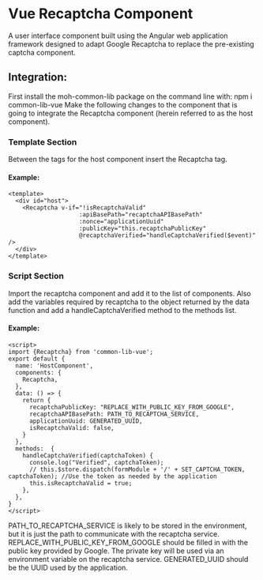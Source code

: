 # Vue Recaptcha Component
A user interface component built using the Angular web application framework designed to adapt Google Recaptcha to replace the pre-existing captcha component.

## Integration:
First install the moh-common-lib package on the command line with:  npm i common-lib-vue
Make the following changes to the component that is going to integrate the Recaptcha component (herein referred to as the host component).

### Template Section
Between the tags for the host component insert the Recaptcha tag.
#### Example:
```vue
<template>
  <div id="host">
    <Recaptcha v-if="!isRecaptchaValid"
                    :apiBasePath="recaptchaAPIBasePath"
                    :nonce="applicationUuid"
                    :publicKey="this.recaptchaPublicKey"
                    @recaptchaVerified="handleCaptchaVerified($event)" />
  </div>
</template>
```
### Script Section
Import the recaptcha component and add it to the list of components.  Also add the variables required by recaptcha to the object returned by the data function and add a handleCaptchaVerified method to the methods list.
#### Example:
```vue
<script>
import {Recaptcha} from 'common-lib-vue';
export default {
  name: 'HostComponent',
  components: {
    Recaptcha,
  },
  data: () => {
    return {
      recaptchaPublicKey: "REPLACE_WITH_PUBLIC_KEY_FROM_GOOGLE",
      recaptchaAPIBasePath: PATH_TO_RECAPTCHA_SERVICE,
      applicationUuid: GENERATED_UUID,
      isRecaptchaValid: false,
    }
  },
  methods:  {
    handleCaptchaVerified(captchaToken) {
      console.log("Verified", captchaToken);
      // this.$store.dispatch(formModule + '/' + SET_CAPTCHA_TOKEN, captchaToken); //Use the token as needed by the application
      this.isRecaptchaValid = true;
    },
  },
}
</script>
```
PATH_TO_RECAPTCHA_SERVICE is likely to be stored in the environment, but it is just the path to communicate with the recaptcha service.
REPLACE_WITH_PUBLIC_KEY_FROM_GOOGLE should be filled in with the public key provided by Google.  The private key will be used via an environment variable on the recaptcha service.
GENERATED_UUID should be the UUID used by the application.
